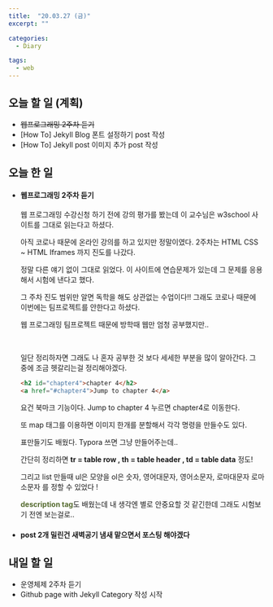 ```yaml
---
title:  "20.03.27 (금)"
excerpt: ""

categories:
  - Diary

tags:
  - web
---
```


## 오늘 할 일 (계획)

- ~~웹프로그래밍 2주차 듣기~~
- [How To] Jekyll Blog 폰트 설정하기 post 작성
- [How To] Jekyll post 이미지 추가 post 작성



## 오늘 한 일

- #### 웹프로그래밍 2주차 듣기

  웹 프로그래밍 수강신청 하기 전에 강의 평가를 봤는데 이 교수님은 w3school 사이트를 그대로 읽는다고 하셨다.

  아직 코로나 때문에 온라인 강의를 하고 있지만 정말이였다. 2주차는 HTML CSS ~ HTML Iframes 까지 진도를 나갔다.

  정말 다른 얘기 없이 그대로 읽었다. 이 사이트에 연습문제가 있는데 그 문제를 응용해서 시험에 낸다고 했다.

  그 주차 진도 범위만 알면 독학을 해도 상관없는 수업이다!! 그래도 코로나 때문에 이번에는 팀프로젝트를 안한다고 하셨다.

  웹 프로그래밍 팀프로젝트 때문에 방학때 웹만 엄청 공부했지만..

  <br>

  일단 정리하자면 그래도 나 혼자 공부한 것 보다 세세한 부분을 많이 알아간다. 그 중에 조금 헷갈리는걸 정리해야겠다.
  
  ```html
  <h2 id="chapter4">chapter 4</h2>
  <a href="#chapter4">Jump to chapter 4</a>
  ```
  
  요건 북마크 기능이다. Jump to chapter 4 누르면 chapter4로 이동한다.
  
  또 map 태그를 이용하면 이미지 한개를 분할해서 각각 명령을 만들수도 있다.
  
  표만들기도 배웠다. Typora 쓰면 그냥 만들어주는데..
  
  간단히 정리하면 **tr = table row , th = table header , td = table data** 정도!
  
  그리고 list 만들때 ul은 모양을 ol은 숫자, 영어대문자, 영어소문자, 로마대문자 로마소문자 를 정할 수 있었다 !
  
  <span style="color:darkolivegreen">**description tag**</span>도 배웠는데 내 생각엔 별로 안중요할 것 같긴한데 그래도 시험보기 전엔 보는걸로..
  
- #### post 2개 밀린건 새벽공기 냄새 맡으면서 포스팅 해야겠다




## 내일 할 일

- 운영체제 2주차 듣기
- Github page with Jekyll Category 작성 시작

